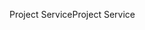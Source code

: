 <span data-ttu-id="b3536-101">Project Service</span><span class="sxs-lookup"><span data-stu-id="b3536-101">Project Service</span></span>
